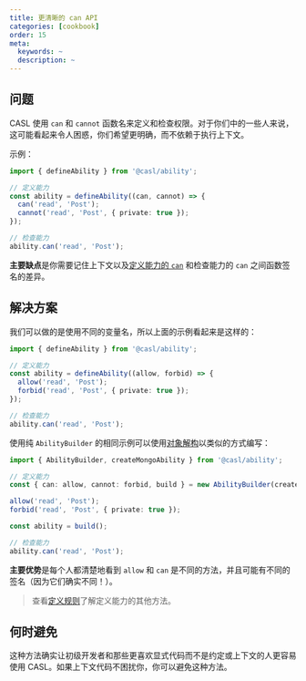 ```yaml
---
title: 更清晰的 can API
categories: [cookbook]
order: 15
meta:
  keywords: ~
  description: ~
---
```


## 问题

CASL 使用 `can` 和 `cannot` 函数名来定义和检查权限。对于你们中的一些人来说，这可能看起来令人困惑，你们希望更明确，而不依赖于执行上下文。

示例：

```ts
import { defineAbility } from '@casl/ability';

// 定义能力
const ability = defineAbility((can, cannot) => {
  can('read', 'Post');
  cannot('read', 'Post', { private: true });
});

// 检查能力
ability.can('read', 'Post');
```

**主要缺点**是你需要记住上下文以及[定义能力的 `can`](/guide/intro) 和检查能力的 `can` 之间函数签名的差异。

## 解决方案

我们可以做的是使用不同的变量名，所以上面的示例看起来是这样的：

```ts
import { defineAbility } from '@casl/ability';

// 定义能力
const ability = defineAbility((allow, forbid) => {
  allow('read', 'Post');
  forbid('read', 'Post', { private: true });
});

// 检查能力
ability.can('read', 'Post');
```

使用纯 `AbilityBuilder` 的相同示例可以使用[对象解构]以类似的方式编写：

```ts
import { AbilityBuilder, createMongoAbility } from '@casl/ability';

// 定义能力
const { can: allow, cannot: forbid, build } = new AbilityBuilder(createMongoAbility);

allow('read', 'Post');
forbid('read', 'Post', { private: true });

const ability = build();

// 检查能力
ability.can('read', 'Post');
```

**主要优势**是每个人都清楚地看到 `allow` 和 `can` 是不同的方法，并且可能有不同的签名（因为它们确实不同！）。

> 查看[定义规则](../../guide/define-rules)了解定义能力的其他方法。

## 何时避免

这种方法确实让初级开发者和那些更喜欢显式代码而不是约定或上下文的人更容易使用 CASL。如果上下文代码不困扰你，你可以避免这种方法。

[对象解构]: https://developer.mozilla.org/en-US/docs/Web/JavaScript/Reference/Operators/Destructuring_assignment#Assigning_to_new_variable_names
